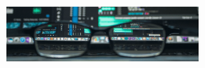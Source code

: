 ![Bem vindos ao Meu Portfólio!](https://github.com/evertongarcia95/evertongarcia95/blob/main/Header.gif)
